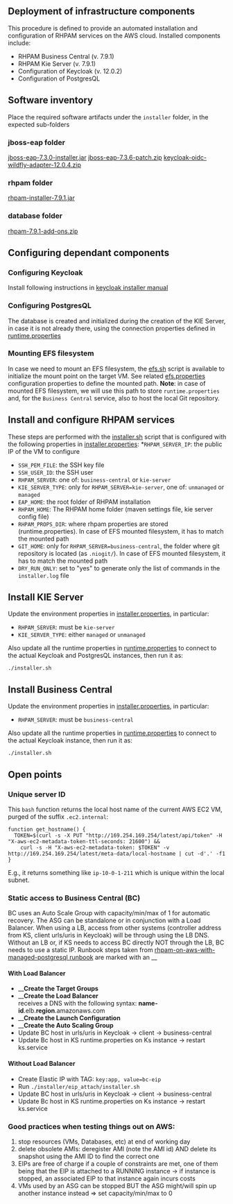 ## Deployment of infrastructure components 
This procedure is defined to provide an automated installation and configuration of RHPAM services on the AWS cloud.
Installed components include:
* RHPAM Business Central (v. 7.9.1)
* RHPAM Kie Server (v. 7.9.1)
* Configuration of Keycloak (v. 12.0.2)
* Configuration of PostgresQL

## Software inventory
Place the required software artifacts under the `installer` folder, in the expected sub-folders
### jboss-eap folder
[jboss-eap-7.3.0-installer.jar][jboss-eap-installer]
[jboss-eap-7.3.6-patch.zip][jboss-eap-patch]
[keycloak-oidc-wildfly-adapter-12.0.4.zip][keycloak-adapter]
### rhpam folder
[rhpam-installer-7.9.1.jar][rhpam-installer]
### database folder
[rhpam-7.9.1-add-ons.zip][rhpam-add-ons]

## Configuring dependant components
### Configuring Keycloak
Install following instructions in [keycloak installer manual](./keycloak/Readme.md)

### Configuring PostgresQL
The database is created and initialized during the creation of the KIE Server, in case it is not already there, using
the connection properties defined in [runtime.properties](./runtime/kie-server/runtime.properties)

### Mounting EFS filesystem
In case we need to mount an EFS filesystem, the [efs.sh](./efs/efs.sh) script is available to initialize the mount point
on the target VM. See related [efs.properties](./efs/efs.properties) configuration properties to define the mounted path.
**Note**: in case of mounted EFS filesystem, we will use this path to store `runtime.properties` and, for the `Business Central` 
service, also to host the local Git repository.

## Install and configure RHPAM services
These steps are performed with the [installer.sh](./installer.sh) script that is configured with the following properties
in [installer.properties](./installer.properties): 
*`RHPAM_SERVER_IP`: the public IP of the VM to configure
* `SSH_PEM_FILE`: the SSH key file
* `SSH_USER_ID`: the SSH user
* `RHPAM_SERVER`: one of: `business-central` or `kie-server`
* `KIE_SERVER_TYPE`: only for `RHPAM_SERVER=kie-server`, one of: `unmanaged` or `managed`
* `EAP_HOME`: the root folder of RHPAM installation
* `RHPAM_HOME`: The RHPAM home folder (maven settings file, kie server config file)
* `RHPAM_PROPS_DIR`: where rhpam properties are stored (runtime.properties). In case of EFS mounted filesystem, it has to 
match the mounted path
* `GIT_HOME`: only for `RHPAM_SERVER=business-central`, the folder where git repository is located (as `.niogit/`).
In case of EFS mounted filesystem, it has to match the mounted path
* `DRY_RUN_ONLY`: set to "yes" to generate only the list of commands in the `installer.log` file

## Install KIE Server
Update the environment properties in [installer.properties](./installer.properties), in particular:
* `RHPAM_SERVER`: must be `kie-server`
* `KIE_SERVER_TYPE`: either `managed` or `unmanaged`

Also update all the runtime properties in [runtime.properties](./runtime/kie-server/runtime.properties) to connect to the
actual Keycloak and PostgresQL instances, then run it as:
```shell
./installer.sh
```

## Install Business Central
Update the environment properties in [installer.properties](./installer.properties), in particular:
* `RHPAM_SERVER`: must be `business-central`

Also update all the runtime properties in [runtime.properties](./runtime/business-central/runtime.properties) to connect to the
actual Keycloak instance, then run it as:
```shell
./installer.sh
```

## Open points
### Unique server ID
This `bash` function returns the local host name of the current AWS EC2 VM, purged of the suffix `.ec2.internal`:
```shell
function get_hostname() {
  TOKEN=$(curl -s -X PUT "http://169.254.169.254/latest/api/token" -H "X-aws-ec2-metadata-token-ttl-seconds: 21600") &&
    curl -s -H "X-aws-ec2-metadata-token: $TOKEN" -v http://169.254.169.254/latest/meta-data/local-hostname | cut -d'.' -f1
}
```
E.g., it returns something like `ip-10-0-1-211` which is unique within the local subnet.

### Static access to Business Central (BC)
BC uses an Auto Scale Group with capacity/min/max of 1 for automatic recovery. The ASG can be standalone or in conjunction with a Load Balancer.
When using a LB, access from other systems (controller address from KS, client urls/uris in Keycloak) will be through using the LB DNS.
Without an LB or, if KS needs to access BC directly NOT through the LB, BC needs to use a static IP.
Runbook steps taken from [rhpam-on-aws-with-managed-postgresql runbook](../rhpam-on-aws-with-managed-postgresql/README.md) are marked with an __

#### With Load Balancer
- __**Create the Target Groups**  
- __**Create the Load Balancer**  
receives a DNS with the following syntax: **name-id**.elb.**region**.amazonaws.com  
- __**Create the Launch Configuration**  
- __**Create the Auto Scaling Group**  
- Update BC host in urls/uris in Keycloak -> client -> business-central
- Update Bc host in KS runtime.properties on Ks instance -> restart ks.service

#### Without Load Balancer
- Create Elastic IP with TAG: `key:app, value=bc-eip`
- Run `./installer/eip_attach/installer.sh` 
- Update BC host in urls/uris in Keycloak -> client -> business-central
- Update Bc host in KS runtime.properties on Ks instance -> restart ks.service

### Good practices when testing things out on AWS:
1. stop resources (VMs, Databases, etc) at end of working day
2. delete obsolete AMIs: deregister AMI (note the AMI id) AND delete its snapshot using the AMI ID to find the correct one
3. EIPs are free of charge if a couple of constraints are met, one of them being that the EIP is attached to a RUNNING instance
   -> if instance is stopped, an associated EIP to that instance again incurs costs
4. VMs used by an ASG can be stopped BUT the ASG might/will spin up another instance instead => set capacity/min/max to 0

<!-- links -->
[reference-procedure]: https://github.com/RHEcosystemAppEng/rhpam-deployment/tree/main/eap/rhpam-on-aws-with-managed-postgresql
[jboss-eap-installer]: https://access.redhat.com/jbossnetwork/restricted/listSoftware.html?downloadType=distributions&product=appplatform&version=7.3
[jboss-eap-patch]: https://access.redhat.com/jbossnetwork/restricted/listSoftware.html?product=appplatform&downloadType=patches&version=7.3
[keycloak-adapter]: https://www.keycloak.org/archive/downloads-12.0.4.html
[rhpam-installer]: https://access.redhat.com/jbossnetwork/restricted/listSoftware.html?downloadType=distributions&product=rhpam&version=7.09.1
[rhpam-add-ons]: https://access.redhat.com/jbossnetwork/restricted/listSoftware.html?downloadType=distributions&product=rhpam&version=7.09.1
